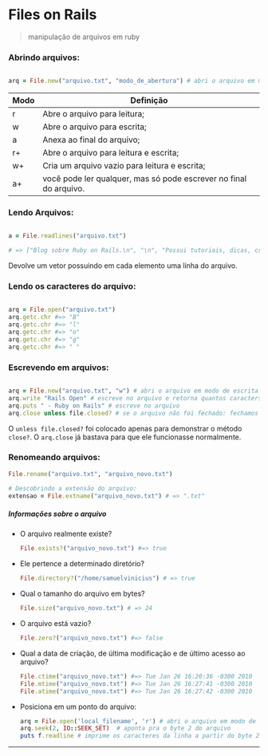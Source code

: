 # Files on Rails

> manipulação de arquivos em ruby

### Abrindo arquivos:

```ruby

arq = File.new("arquivo.txt", "modo_de_abertura") # abri o arquivo em modo

```

| Modo | Definição                                                         |
| ---- | ----------------------------------------------------------------- |
| r    | Abre o arquivo para leitura;                                      |
| w    | Abre o arquivo para escrita;                                      |
| a    | Anexa ao final do arquivo;                                        |
| r+   | Abre o arquivo para leitura e escrita;                            |
| w+   | Cria um arquivo vazio para leitura e escrita;                     |
| a+   | você pode ler qualquer, mas só pode escrever no final do arquivo. |


### Lendo Arquivos:

```ruby

a = File.readlines("arquivo.txt") 

# => ["Blog sobre Ruby on Rails.\n", "\n", "Possui tutoriais, dicas, criticas e muito mais sobre o framework mais comentado da atualidade!\n"

```

Devolve um vetor possuindo em cada elemento uma linha do arquivo.

### Lendo os caracteres do arquivo:


``` ruby

arq = File.open("arquivo.txt")
arq.getc.chr #=> "B"
arq.getc.chr #=> "l"
arq.getc.chr #=> "o"
arq.getc.chr #=> "g"
arq.getc.chr #=> " "

```

### Escrevendo em arquivos:

```ruby

arq = File.new("arquivo.txt", "w") # abri o arquivo em modo de escrita
arq.write "Rails Open" # escreve no arquivo e retorna quantos caracters exitem neste
arq.puts " - Ruby on Rails" # escreve no arquivo
arq.close unless file.closed? # se o arquivo não foi fechado: fechamos
```

O `unless file.closed?` foi colocado apenas para demonstrar o método `close?`. O `arq.close` já bastava para que ele funcionasse normalmente.


### Renomeando arquivos:

```ruby
File.rename("arquivo.txt", "arquivo_novo.txt")

# Descobrindo a extensão do arquivo:
extensao = File.extname("arquivo_novo.txt") # => ".txt"
```

##### Informações sobre o arquivo

* O arquivo realmente existe?
    ``` ruby
    File.exists?("arquivo_novo.txt") #=> true
    ```

* Ele pertence a determinado diretório? 
    ```ruby
    File.directory?("/home/samuelvinicius") # => true
    ```

* Qual o tamanho do arquivo em bytes?

    ```ruby
    File.size("arquivo_novo.txt") # => 24
    ```

* O arquivo está vazio?

    ```ruby
    File.zero?("arquivo_novo.txt") #=> false  
    ```

* Qual a data de criação, de última modificação e de último acesso ao arquivo?

    ```ruby
    File.ctime("arquivo_novo.txt") #=> Tue Jan 26 16:20:36 -0300 2010
    File.mtime("arquivo_novo.txt") #=> Tue Jan 26 16:27:41 -0300 2010
    File.atime("arquivo_novo.txt") #=> Tue Jan 26 16:27:42 -0300 2010
    ```

* Posiciona em um ponto do arquivo:

    ```ruby
    arq = File.open('local_filename', 'r') # abri o arquivo em modo de leitura
    arq.seek(2, IO::SEEK_SET)  # aponta pra o byte 2 do arquivo
    puts f.readline # imprime os caracteres da linha a partir do byte 2
    ```

-----------
